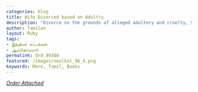 ```yaml
---  
categories: blog  
title: Wife Divorced based on Adultry   
description: "Divorce on the grounds of alleged adultery and cruelty, SUPREME COURT OF INDIA DATED 23-10-2002"
author: Tamilan  
layout: Ruby  
tags:     
- இந்தியச் சட்டங்கள்
- ஆய்தொடியார்
permalink: Ord_89388  
featured: /images/noolkal_96_6.png  
keywords: More, Tamil, Books  
---  
```

[*Order Attached*](/assets/pdf/89388.pdf)
